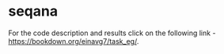 # seqana
 
For the code description and results click on the following link - https://bookdown.org/einavg7/task_eg/.
